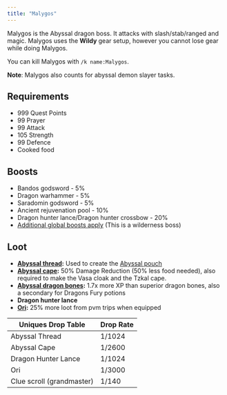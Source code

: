 ```yaml
---
title: "Malygos"
---
```


Malygos is the Abyssal dragon boss. It attacks with slash/stab/ranged and magic. Malygos uses the **Wildy** gear setup, however you cannot lose gear while doing Malygos.

You can kill Malygos with `/k name:Malygos`.

**Note**: Malygos also counts for abyssal demon slayer tasks.

## Requirements

- 999 Quest Points
- 99 Prayer
- 99 Attack
- 105 Strength
- 99 Defence
- Cooked food

## Boosts

- Bandos godsword - 5%
- Dragon warhammer - 5%
- Saradomin godsword - 5%
- Ancient rejuvenation pool - 10%
- Dragon hunter lance/Dragon hunter crossbow - 20%
- [Additional global boosts apply](../../skills/combat-skills.md#boosts) (This is a wilderness boss)

## Loot

- [**Abyssal thread**](../../skills/runecraft.md)**:** Used to create the [Abyssal pouch](../../skills/runecraft.md#custom-content-and-boosts)
- [**Abyssal cape**](../../custom-items/equippables/#abyssal-equipment)**:** 50% Damage Reduction (50% less food needed), also required to make the Vasa cloak and the Tzkal cape.
- [**Abyssal dragon bones**](../../skills/prayer.md)**:** 1.7x more XP than superior dragon bones, also a secondary for Dragons Fury potions
- **Dragon hunter lance**
- [**Ori**](../../custom-items/pets.md#resource-gathering-and-loot-effecting-pets)**:** 25% more loot from pvm trips when equipped

| **Uniques Drop Table**    | **Drop Rate** |
| ------------------------- | ------------- |
| Abyssal Thread            | 1/1024        |
| Abyssal Cape              | 1/2600        |
| Dragon Hunter Lance       | 1/1024        |
| Ori                       | 1/3000        |
| Clue scroll (grandmaster) | 1/140         |
